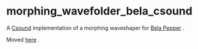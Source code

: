 # morphing_wavefolder_bela_csound

A [Csound](https://csound.com) implementation of a morphing waveshaper for [Bela Pepper](https://learn.bela.io/products/modular/pepper/) .

Moved [here](https://github.com/jazamatronic/bela_pepper_patches/tree/main/morphing_wavefolder_bela_csound) .


